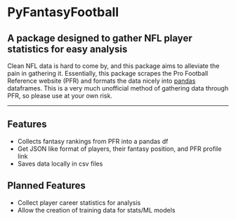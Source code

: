 # PyFantasyFootball
## A package designed to gather NFL player statistics for easy analysis
Clean NFL data is hard to come by, and this package aims to alleviate the pain in gathering it. Essentially, this package scrapes the Pro Football Reference website (PFR) and formats the data nicely into [pandas](https://pandas.pydata.org/) dataframes. This is a very much unofficial method of gathering data through PFR, so please use at your own risk.

---

## Features
- Collects fantasy rankings from PFR into a pandas df
- Get JSON like format of players, their fantasy position, and PFR profile link
- Saves data locally in csv files
## Planned Features
- Collect player career statistics for analysis
- Allow the creation of training data for stats/ML models